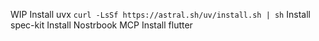 WIP 
Install uvx `curl -LsSf https://astral.sh/uv/install.sh | sh`
Install spec-kit
Install Nostrbook MCP
Install flutter